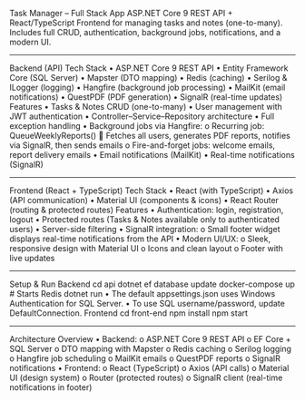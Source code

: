 Task Manager – Full Stack App
ASP.NET Core 9 REST API + React/TypeScript Frontend for managing tasks and notes (one-to-many).
Includes full CRUD, authentication, background jobs, notifications, and a modern UI.
________________________________________
Backend (API)
Tech Stack
•	ASP.NET Core 9 REST API
•	Entity Framework Core (SQL Server)
•	Mapster (DTO mapping)
•	Redis (caching)
•	Serilog & ILogger (logging)
•	Hangfire (background job processing)
•	MailKit (email notifications)
•	QuestPDF (PDF generation)
•	SignalR (real-time updates)
Features
•	Tasks & Notes CRUD (one-to-many)
•	User management with JWT authentication
•	Controller–Service–Repository architecture
•	Full exception handling
•	Background jobs via Hangfire:
o	Recurring job: QueueWeeklyReports()
	Fetches all users, generates PDF reports, notifies via SignalR, then sends emails
o	Fire-and-forget jobs: welcome emails, report delivery emails
•	Email notifications (MailKit)
•	Real-time notifications (SignalR)
________________________________________
Frontend (React + TypeScript)
Tech Stack
•	React (with TypeScript)
•	Axios (API communication)
•	Material UI (components & icons)
•	React Router (routing & protected routes)
Features
•	Authentication: login, registration, logout
•	Protected routes (Tasks & Notes available only to authenticated users)
•	Server-side filtering 
•	SignalR integration:
o	Small footer widget displays real-time notifications from the API
•	Modern UI/UX:
o	Sleek, responsive design with Material UI
o	Icons and clean layout
o	Footer with live updates
________________________________________
Setup & Run
Backend
cd api
dotnet ef database update
docker-compose up   # Starts Redis
dotnet run
•	The default appsettings.json uses Windows Authentication for SQL Server.
•	To use SQL username/password, update DefaultConnection.
Frontend
cd front-end
npm install
npm start
________________________________________
Architecture Overview
•	Backend:
o	ASP.NET Core 9 REST API
o	EF Core + SQL Server
o	DTO mapping with Mapster
o	Redis caching
o	Serilog logging
o	Hangfire job scheduling
o	MailKit emails
o	QuestPDF reports
o	SignalR notifications
•	Frontend:
o	React (TypeScript)
o	Axios (API calls)
o	Material UI (design system)
o	Router (protected routes)
o	SignalR client (real-time notifications in footer)


